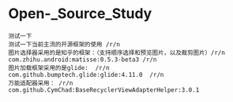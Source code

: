 # Open-_Source_Study
    测试一下
    测试一下当前主流的开源框架的使用 /r/n
    图片选择器采用的是知乎的框架：（支持顺序选择和预览图片，以及裁剪图片）/r/n
    com.zhihu.android:matisse:0.5.3-beta3 /r/n
    图片加载框架采用的是glide:  /r/n
    com.github.bumptech.glide:glide:4.11.0  /r/n
    万能适配器采用： /r/n
    com.github.CymChad:BaseRecyclerViewAdapterHelper:3.0.1

